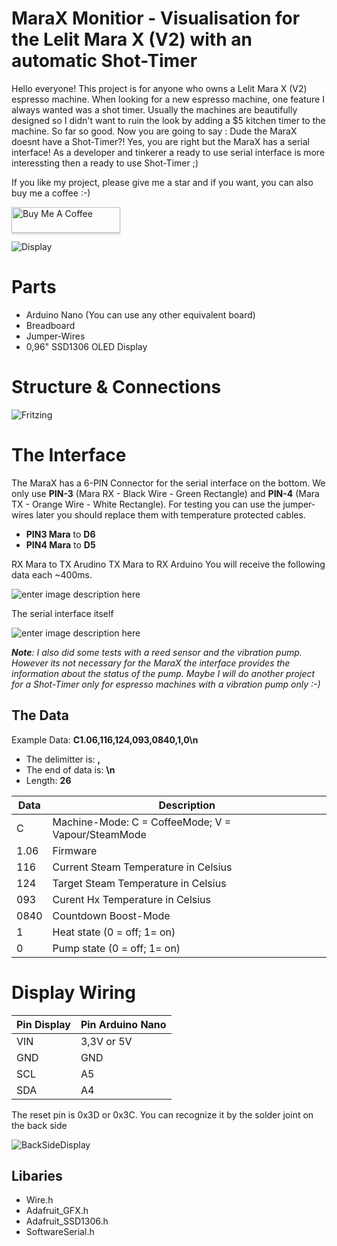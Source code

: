 # MaraX Monitior - Visualisation for the Lelit Mara X (V2) with an automatic Shot-Timer
Hello everyone! This project is for anyone who owns a Lelit Mara X (V2) espresso machine. When looking for a new espresso machine, one feature I always wanted was a shot timer. Usually the machines are beautifully designed so I didn't want to ruin the look by adding a $5 kitchen timer to the machine.
So far so good. Now you are going to say : Dude the MaraX doesnt have a Shot-Timer?! Yes, you are right but the MaraX has a serial interface!
As a developer and tinkerer a ready to use serial interface is more interessting then a ready to use Shot-Timer ;)

If you like my project, please give me a star and if you want, you can also buy me a coffee :-)

<a href="https://www.buymeacoffee.com/saibotFlow386" target="_blank"><img src="https://www.buymeacoffee.com/assets/img/custom_images/orange_img.png" alt="Buy Me A Coffee" style="height: 41px !important;width: 174px !important;box-shadow: 0px 3px 2px 0px rgba(190, 190, 190, 0.5) !important;-webkit-box-shadow: 0px 3px 2px 0px rgba(190, 190, 190, 0.5) !important;" ></a>

![Display](https://github.com/SaibotFlow/marax-monitor/blob/main/assets/DisplayInAction.png?raw=true)
 
# Parts

- Arduino Nano (You can use any other equivalent board)
- Breadboard
- Jumper-Wires
- 0,96" SSD1306 OLED Display

# Structure & Connections

![Fritzing](https://github.com/SaibotFlow/marax-monitor/blob/main/assets/Schema.png?raw=true)

# The Interface

The MaraX has a 6-PIN Connector for the serial interface on the bottom. We only use **PIN-3** (Mara RX - Black Wire - Green Rectangle) and **PIN-4** (Mara TX - Orange Wire - White Rectangle). For testing you can use the jumper-wires later you should replace them with temperature protected cables. 
 - **PIN3 Mara** to  **D6**
 - **PIN4 Mara** to **D5**

RX Mara to TX Arudino
TX Mara to RX Arduino
You will receive the following data each ~400ms.

![enter image description here](https://github.com/SaibotFlow/marax-monitor/blob/main/assets/Bottom.png?raw=true)

The serial interface itself

![enter image description here](https://github.com/SaibotFlow/marax-monitor/blob/main/assets/Connector.png?raw=true)
  
  ***Note**: I also did some tests with a reed sensor and the vibration pump. However its not necessary for the MaraX the interface provides the information about the status of the pump. Maybe I will do another project for a Shot-Timer only for espresso machines with a vibration pump only :-)*

## The Data

Example Data: **C1.06,116,124,093,0840,1,0\n**
- The delimitter is: **,**
- The end of data is: **\n**
- Length: **26**

|Data|Description |
|--|--|
| C | Machine-Mode: C = CoffeeMode; V = Vapour/SteamMode |
| 1.06 | Firmware |
| 116 | Current Steam Temperature in Celsius |
| 124| Target Steam Temperature in Celsius |
| 093| Curent Hx Temperature in Celsius |
| 0840| Countdown Boost-Mode |
| 1| Heat state (0 = off; 1= on) |
| 0| Pump state (0 = off; 1= on) |


# Display Wiring
|Pin Display|Pin Arduino Nano|
|--|--|
| VIN | 3,3V or 5V |
| GND| GND |
| SCL| A5 |
| SDA| A4 |

The reset pin is 0x3D or 0x3C. You can recognize it by the solder joint on the back side

![BackSideDisplay](https://github.com/SaibotFlow/marax-monitor/blob/main/assets/Backside.png?raw=true)

## Libaries
 - Wire.h
 - Adafruit_GFX.h
 - Adafruit_SSD1306.h
 - SoftwareSerial.h
